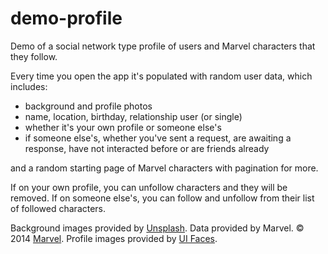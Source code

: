 # demo-profile
Demo of a social network type profile of users and Marvel characters that they follow.

Every time you open the app it's populated with random user data, which includes:

- background and profile photos
- name, location, birthday, relationship user (or single)
- whether it's your own profile or someone else's
- if someone else's, whether you've sent a request, are awaiting a response, have not interacted before or are friends already

and a random starting page of Marvel characters with pagination for more.

If on your own profile, you can unfollow characters and they will be removed.  If on someone else's, you can follow and unfollow from their list of followed characters.

Background images provided by [Unsplash](http://www.unsplash.com/?utm_source=parnella_profile&utm_medium=referral&utm_campaign=api-credit).
Data provided by Marvel. © 2014 [Marvel](http://marvel.com).
Profile images provided by [UI Faces](http://uifaces.com/).


